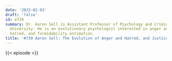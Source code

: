 ```yaml
---
date: '2023-02-03'
draft: 'false'
id: e739
summary: Dr. Aaron Sell is Assistant Professor of Psychology and Criminology at Heidelberg
  University. He is an evolutionary psychologist interested in anger and aggression,
  hatred, and formidability estimation.
title: '#739 Aaron Sell: The Evolution of Anger and Hatred, and Justice-Making Institutions'
---
```

{{< episode >}}
